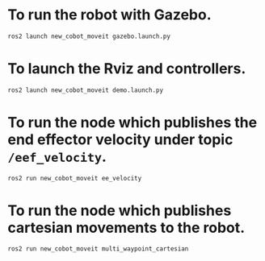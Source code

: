 
# To run the robot with Gazebo.
```bash
ros2 launch new_cobot_moveit gazebo.launch.py
```

# To launch the Rviz and controllers.
```bash
ros2 launch new_cobot_moveit demo.launch.py
```

# To run the node which publishes the end effector velocity under topic `/eef_velocity`.
```bash
ros2 run new_cobot_moveit ee_velocity
```

# To run the node which publishes cartesian movements to the robot.
```bash
ros2 run new_cobot_moveit multi_waypoint_cartesian
```
